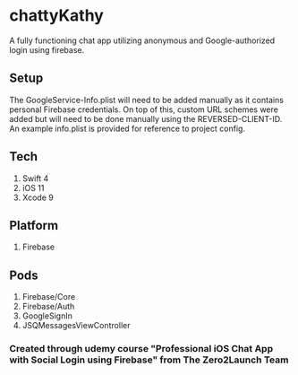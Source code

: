 # chattyKathy
A fully functioning chat app utilizing anonymous and Google-authorized login using firebase.  

## Setup
The GoogleService-Info.plist will need to be added manually as it contains personal Firebase credentials. 
On top of this, custom URL schemes were added but will need to be done manually using the REVERSED-CLIENT-ID. An example info.plist is provided for reference to project config.

## Tech
1. Swift 4
2. iOS 11
3. Xcode 9

## Platform
1. Firebase

## Pods
1. Firebase/Core
2. Firebase/Auth
3. GoogleSignIn
4. JSQMessagesViewController

### Created through udemy course "Professional iOS Chat App with Social Login using Firebase" from The Zero2Launch Team
